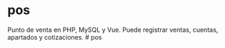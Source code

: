 # pos
 Punto de venta en PHP, MySQL y Vue. Puede registrar ventas, cuentas, apartados y cotizaciones.
#   p o s  
 